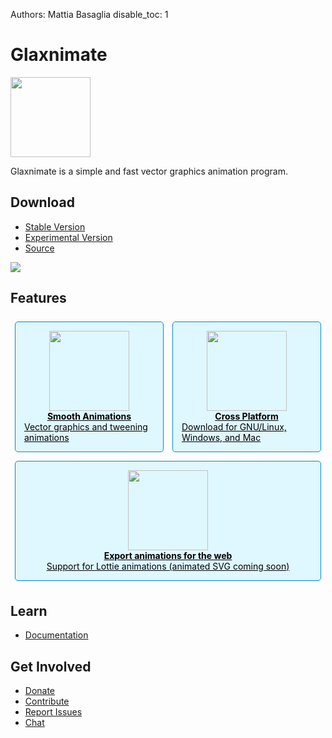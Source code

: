 Authors: Mattia Basaglia
disable_toc: 1

# Glaxnimate

<style>
.container
{
    text-align: center;
}

[role="main"] ul
{
    display: flex;
    list-style: none;
    justify-content: center;
    padding: 0;
    margin: 1.5em 0;
    flex-flow: row wrap;
}

[role="main"] ul li
{
    margin: 1ex;
}

[role="main"] ul li a
{
    background: #008cba;
    color: #fff;
    padding: 1ex;
    border-radius: 5px;
    white-space: nowrap;
}

[role="main"] ul li a:hover,
[role="main"] ul li a:focus
{
    background: #00526e;
    text-decoration: none;
}
[role="main"] ul li a:focus
{
    outline: thin dotted #008cba;
    outline-offset: 5px;
}

.cards {
    display: flex;
    justify-content: center;
    flex-flow: row wrap;
    align-items: stretch;
}

.card {
    display: flex;
    flex-flow: column;
    border: 1px solid #008cba;
    border-radius: 5px;
    background: #dff7ff;
    align-items: center;
    margin: .5em;
    padding: 1em;
    flex-grow: 1;
    flex-basis: 0;
    color: black;
}

.card img {
    width: 128px;
}

.card heading {
    font-weight: bold;
}
</style>



<img src="/img/logo.svg" width="128" />

Glaxnimate is a simple and fast vector graphics animation program.


## Download

* [Stable Version](download.md#stable-releases)
* [Experimental Version](download.md#development-snapshots)
* [Source](contributing/read_me.md)

<img src="/img/screenshots/main_window.png" style="max-width: 100vw;"/>

## Features

<div class="cards">
    <a href="documentation/" class="card">
        <img src="/img/ui/icons/draw-bezier-curves.svg" />
        <heading>Smooth Animations</heading>
        <span>Vector graphics and tweening animations</span>
    </a>
    <a href="download/" class="card">
        <img src="/img/ui/icons/computer.svg" />
        <heading>Cross Platform</heading>
        <span>Download for GNU/Linux, Windows, and Mac</span>
    </a>
    <!--div class="card">
        <img src="/img/ui/icons/edit-paste.svg" />
        <span>Easily copy and paste shapes across applications</span>
    </div-->
    <a href="documentation/formats/" class="card">
        <img src="/img/ui/icons/internet-web-browser.svg" />
        <heading>Export animations for the web</heading>
        <span>Support for Lottie animations (animated SVG coming soon)</span>
    </a>
</div>

## Learn

* [Documentation](documentation/index.md)

## Get Involved

* [Donate](donate.md)
* [Contribute](contributing/index.md)
* [Report Issues](https://gitlab.com/mattia.basaglia/glaxnimate/-/issues)
* [Chat](https://t.me/Glaxnimate)
